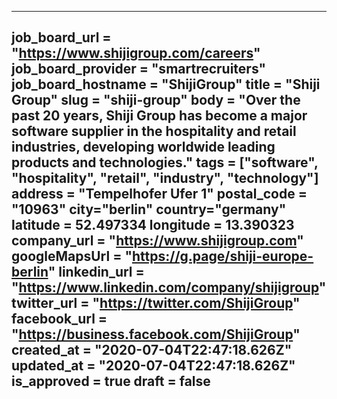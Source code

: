---
job_board_url = "https://www.shijigroup.com/careers"
job_board_provider = "smartrecruiters"
job_board_hostname = "ShijiGroup"
title = "Shiji Group"
slug = "shiji-group"
body = "Over the past 20 years, Shiji Group has become a major software supplier in the hospitality and retail industries, developing worldwide leading products and technologies."
tags = ["software", "hospitality", "retail", "industry", "technology"]
address = "Tempelhofer Ufer 1"
postal_code = "10963"
city="berlin"
country="germany"
latitude = 52.497334
longitude = 13.390323
company_url = "https://www.shijigroup.com"
googleMapsUrl = "https://g.page/shiji-europe-berlin"
linkedin_url = "https://www.linkedin.com/company/shijigroup"
twitter_url = "https://twitter.com/ShijiGroup"
facebook_url = "https://business.facebook.com/ShijiGroup"
created_at = "2020-07-04T22:47:18.626Z"
updated_at = "2020-07-04T22:47:18.626Z"
is_approved = true
draft = false
---